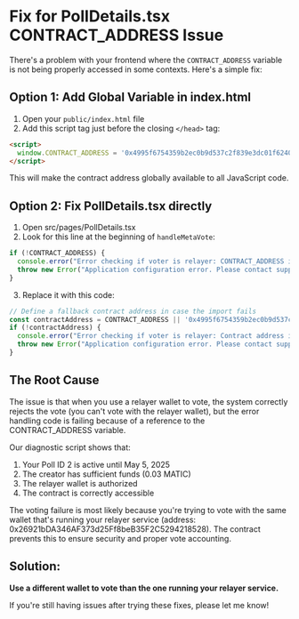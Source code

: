 # Fix for PollDetails.tsx CONTRACT_ADDRESS Issue

There's a problem with your frontend where the `CONTRACT_ADDRESS` variable is not being properly accessed in some contexts. Here's a simple fix:

## Option 1: Add Global Variable in index.html

1. Open your `public/index.html` file
2. Add this script tag just before the closing `</head>` tag:

```html
<script>
  window.CONTRACT_ADDRESS = '0x4995f6754359b2ec0b9d537c2f839e3dc01f6240';
</script>
```

This will make the contract address globally available to all JavaScript code.

## Option 2: Fix PollDetails.tsx directly

1. Open src/pages/PollDetails.tsx
2. Look for this line at the beginning of `handleMetaVote`:

```javascript
if (!CONTRACT_ADDRESS) {
  console.error("Error checking if voter is relayer: CONTRACT_ADDRESS is not defined");
  throw new Error("Application configuration error. Please contact support.");
}
```

3. Replace it with this code:

```javascript
// Define a fallback contract address in case the import fails
const contractAddress = CONTRACT_ADDRESS || '0x4995f6754359b2ec0b9d537c2f839e3dc01f6240';
if (!contractAddress) {
  console.error("Error checking if voter is relayer: Contract address is not defined");
  throw new Error("Application configuration error. Please contact support.");
}
```

## The Root Cause

The issue is that when you use a relayer wallet to vote, the system correctly rejects the vote (you can't vote with the relayer wallet), but the error handling code is failing because of a reference to the CONTRACT_ADDRESS variable.

Our diagnostic script shows that:
1. Your Poll ID 2 is active until May 5, 2025
2. The creator has sufficient funds (0.03 MATIC)
3. The relayer wallet is authorized
4. The contract is correctly accessible

The voting failure is most likely because you're trying to vote with the same wallet that's running your relayer service (address: 0x26921bDA346AF373d25Ff8beB35F2C5294218528). The contract prevents this to ensure security and proper vote accounting.

## Solution:

**Use a different wallet to vote than the one running your relayer service.**

If you're still having issues after trying these fixes, please let me know! 
